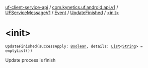 [uf-client-service-api](../../../../index.md) / [com.kynetics.uf.android.api.v1](../../../index.md) / [UFServiceMessageV1](../../index.md) / [Event](../index.md) / [UpdateFinished](index.md) / [&lt;init&gt;](./-init-.md)

# &lt;init&gt;

`UpdateFinished(successApply: `[`Boolean`](https://kotlinlang.org/api/latest/jvm/stdlib/kotlin/-boolean/index.html)`, details: `[`List`](https://kotlinlang.org/api/latest/jvm/stdlib/kotlin.collections/-list/index.html)`<`[`String`](https://kotlinlang.org/api/latest/jvm/stdlib/kotlin/-string/index.html)`> = emptyList())`

Update process is finish

